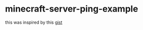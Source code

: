 # minecraft-server-ping-example
this was inspired by this [gist](https://gist.github.com/vegeta897/e3d2fcd4b661bd9d021c397e7505be05)
